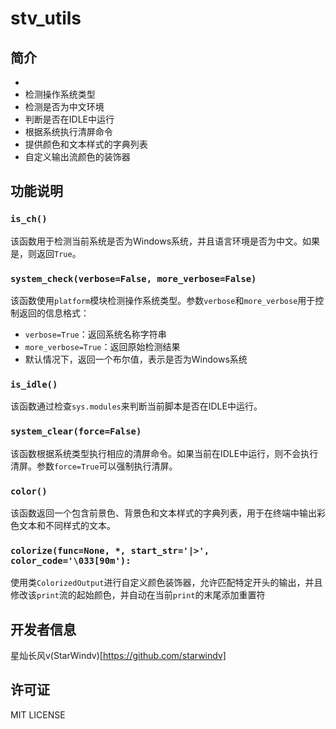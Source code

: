 # stv_utils

## 简介
- 
- 检测操作系统类型
- 检测是否为中文环境
- 判断是否在IDLE中运行
- 根据系统执行清屏命令
- 提供颜色和文本样式的字典列表
- 自定义输出流颜色的装饰器


## 功能说明

### `is_ch()`

该函数用于检测当前系统是否为Windows系统，并且语言环境是否为中文。如果是，则返回`True`。

### `system_check(verbose=False, more_verbose=False)`

该函数使用`platform`模块检测操作系统类型。参数`verbose`和`more_verbose`用于控制返回的信息格式：

- `verbose=True`：返回系统名称字符串
- `more_verbose=True`：返回原始检测结果
- 默认情况下，返回一个布尔值，表示是否为Windows系统

### `is_idle()`

该函数通过检查`sys.modules`来判断当前脚本是否在IDLE中运行。

### `system_clear(force=False)`

该函数根据系统类型执行相应的清屏命令。如果当前在IDLE中运行，则不会执行清屏。参数`force=True`可以强制执行清屏。

### `color()`

该函数返回一个包含前景色、背景色和文本样式的字典列表，用于在终端中输出彩色文本和不同样式的文本。

### `colorize(func=None, *, start_str='|>', color_code='\033[90m'):`

使用类`ColorizedOutput`进行自定义颜色装饰器，允许匹配特定开头的输出，并且修改该`print`流的起始颜色，并自动在当前`print`的末尾添加重置符


## 开发者信息

 星灿长风v(StarWindv)[https://github.com/starwindv]


## 许可证

 MIT LICENSE